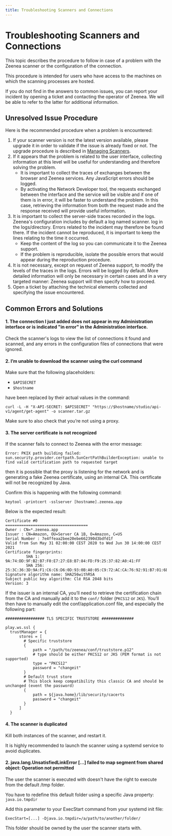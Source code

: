 ```yaml
---
title: Troubleshooting Scanners and Connections
---
```


# Troubleshooting Scanners and Connections

This topic describes the procedure to follow in case of a problem with the Zeenea scanner or the configuration of the connection.

This procedure is intended for users who have access to the machines on which the scanning processes are hosted.

If you do not find in the answers to common issues, you can report your incident by opening a ticket and contacting the operator of Zeenea. We will be able to refer to the latter for additional information.
 

## Unresolved Issue Procedure

Here is the recommended procedure when a problem is encountered:

1. If your scanner version is not the latest version available, please upgrade it in order to validate if the issue is already fixed or not. The upgrade procedure is described in [Managing Scanners](./zeenea-managing-scanners.md).
2. If it appears that the problem is related to the user interface, collecting information at this level will be useful for understanding and therefore solving the problem.
   * It is important to collect the traces of exchanges between the browser and Zeenea services. Any JavaScript errors should be logged.
   * By activating the Network Developer tool, the requests exchanged between the interface and the service will be visible and if one of them is in error, it will be faster to understand the problem. In this case, retrieving the information from both the request made and the response received will provide useful information.
3. It is important to collect the server-side traces recorded in the logs. Zeenea's configuration includes by default a log named scanner. log in the logs/directory. Errors related to the incident may therefore be found there. If the incident cannot be reproduced, it is important to keep the lines relating to the time it occurred.
   * Keep the content of the log so you can communicate it to the Zeenea support.
   * If the problem is reproducible, isolate the possible errors that would appear during the reproduction procedure.
4. It is not necessary, except on request of Zeenea support, to modify the levels of the traces in the logs. Errors will be logged by default. More detailed information will only be necessary in certain cases and in a very targeted manner: Zeenea support will then specify how to proceed.
5. Open a ticket by attaching the technical elements collected and specifying the issue encountered.

## Common Errors and Solutions

#### 1. The connection I just added does not appear in my Administration interface or is indicated "in error" in the Administration interface.

Check the scanner's logs to view the list of connections it found and scanned, and any errors in the configuration files of connections that were ignored. 

#### 2. I’m unable to download the scanner using the curl command

Make sure that the following placeholders: 

* `$APISECRET`
* `$hostname` 

have been replaced by their actual values in the command:

   `curl -L -H "X-API-SECRET: $APISECRET" "https://$hostname/studio/api-v1/agent/get-agent" -o scanner.tar.gz`
 
Make sure to also check that you’re not using a proxy. 

#### 3. The server certificate is not recognized

If the scanner fails to connect to Zeenea with the error message: 

   `Error: PKIX path building failed: sun.security.provider.certpath.SunCertPathBuilderException: unable to find valid certification path to requested target`

then it is possible that the proxy is listening for the network and is generating a fake Zeenea certificate, using an internal CA. This certificate will not be recognized by Java. 

 Confirm this is happening with the following command: 

`keytool -printcert -sslserver [hostname].zeenea.app`
 
Below is the expected result: 

```
Certificate #0
====================================
Owner : CN=*.zeenea.app
Issuer : CN=Amazon, OU=Server CA 1B, O=Amazon, C=US
Serial Number : 7e4ffeaa2bee20ebe662390d3bdfd1f
Valid from Sun May 31 02:00:00 CEST 2020 to Wed Jun 30 14:00:00 CEST 2021
Certificate fingerprints:
         SHA 1: 9A:74:DD:9F:B2:B7:F0:E7:27:E8:B7:84:FD:F9:25:37:82:A0:41:FF
         SHA 256: 25:3C:36:3D:9A:F1:C6:C6:D6:0D:93:0B:A0:05:C9:72:AC:CA:76:92:91:B7:01:6E:76:37:C0:92:C8:AE:6B:BB
Signature algorithm name: SHA256withRSA
Subject public key algorithm: Clé RSA 2048 bits
Version: 3
```

If the issuer is an internal CA, you’ll need to retrieve the certification chain from the CA and manually add it to the `conf/` folder (`PKCS12` or `JKS`). You’ll then have to manually edit the conf/application.conf file, and especially the following part: 

```
################# TLS SPECIFIC TRUSTSTORE ##############

play.ws.ssl {
  trustManager = {
      stores = [
        # Specific truststore
        {
            path = "/path/to/zeenea/conf/truststore.p12"
            # type should be either PKCS12 or JKS (PEM format is not supported)
            type = "PKCS12"
            password = "changeit"
        }
        # Default trust store
        # This block keep compatibility this classic CA and should be unchanged (event the password)
        {
            path = ${java.home}/lib/security/cacerts
            password = "changeit"
        }
      ]
  }
``` 

#### 4. The scanner is duplicated

Kill both instances of the scanner, and restart it. 

It is highly recommended to launch the scanner using a systemd service to avoid duplicates. 
 
#### 2. java.lang.UnsatisfiedLinkError [...] failed to map segment from shared object: Operation not permitted

The user the scanner is executed with doesn't have the right to execute from the default /tmp folder.

You have to redefine this default folder using a specific Java property: `java.io.tmpdir`

Add this parameter to your ExecStart command from your systemd init file:

```
ExecStart=[...] -Djava.io.tmpdir=/a/path/to/another/folder/
```

This folder should be owned by the user the scanner starts with.
